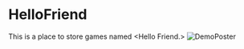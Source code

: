 # HelloFriend
This is a place to store games named &lt;Hello Friend.>
![DemoPoster](https://user-images.githubusercontent.com/69046117/128303974-6793afb9-4bff-4e95-8935-ad6f53c99181.jpg)
